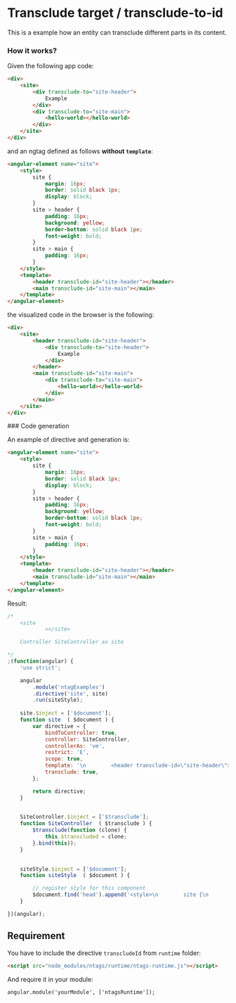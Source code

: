 Transclude target / transclude-to-id
====================================

This is a example how an entity can transclude different parts in its content.


### How it works?

Given the following app code:

```html
<div>
    <site>
        <div transclude-to="site-header">
            Example
        </div>
        <div transclude-to="site-main">
            <hello-world></hello-world>
        </div>
    </site>
</div>
```

and an ngtag defined as follows **without `template`**:

```html
<angular-element name="site">
    <style>
        site {
            margin: 16px;
            border: solid black 1px;
            display: block;
        }
        site > header {
            padding: 16px;
            background: yellow;
            border-bottom: solid black 1px;
            font-weight: bold;
        }
        site > main {
            padding: 16px;
        }
    </style>
    <template>
        <header transclude-id="site-header"></header>
        <main transclude-id="site-main"></main>
    </template>
</angular-element>
```

the visualized code in the browser is the following:

```html
<div>
    <site>
        <header transclude-id="site-header">
            <div transclude-to="site-header">
                Example
            </div>
        </header>
        <main transclude-id="site-main">
            <div transclude-to="site-main">
                <hello-world></hello-world>
            </div>
        </main>
    </site>
</div>
```



### Code generation

An example of directive and generation is:

```html
<angular-element name="site">
    <style>
        site {
            margin: 16px;
            border: solid black 1px;
            display: block;
        }
        site > header {
            padding: 16px;
            background: yellow;
            border-bottom: solid black 1px;
            font-weight: bold;
        }
        site > main {
            padding: 16px;
        }
    </style>
    <template>
        <header transclude-id="site-header"></header>
        <main transclude-id="site-main"></main>
    </template>
</angular-element>
```

Result:

```javascript
/*
	<site
			></site>

	Controller SiteController as site

*/
;(function(angular) {
	'use strict';

	angular
		.module('ntagExamples')
		.directive('site', site)
		.run(siteStyle);
	
	site.$inject = ['$document'];
	function site  ( $document ) {
		var directive = {
			bindToController: true,
			controller: SiteController,
			controllerAs: 'vm',
			restrict: 'E',
			scope: true,
			template: '\n        <header transclude-id=\"site-header\"></header>\n        <main transclude-id=\"site-main\"></main>\n    ',
			transclude: true,
		};

		return directive;
	}

	
	SiteController.$inject = ['$transclude'];
	function SiteController  ( $transclude ) {
		$transclude(function (clone) {
			this.$transcluded = clone;
		}.bind(this));
	}
	

	siteStyle.$inject = ['$document'];
	function siteStyle  ( $document ) {

		// register style for this component
		$document.find('head').append('<style>\n        site {\n            margin: 16px;\n            border: solid black 1px;\n            display: block;\n        }\n        site > header {\n            padding: 16px;\n            background: yellow;\n            border-bottom: solid black 1px;\n            font-weight: bold;\n        }\n        site > main {\n            padding: 16px;\n        }\n    </style>');
	}

})(angular);
```


Requirement
-----------

You have to include the directive `transcludeId` from `runtime` folder:

```html
<script src="node_modules/ntags/runtime/ntags-runtime.js"></script>
```

And require it in your module:

```javscript
angular.module('yourModule', ['ntagsRuntime']);
```
